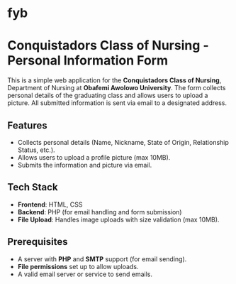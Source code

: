 # fyb
# Conquistadors Class of Nursing - Personal Information Form

This is a simple web application for the **Conquistadors Class of Nursing**, Department of Nursing at **Obafemi Awolowo University**. The form collects personal details of the graduating class and allows users to upload a picture. All submitted information is sent via email to a designated address.

## Features
- Collects personal details (Name, Nickname, State of Origin, Relationship Status, etc.).
- Allows users to upload a profile picture (max 10MB).
- Submits the information and picture via email.

## Tech Stack
- **Frontend**: HTML, CSS
- **Backend**: PHP (for email handling and form submission)
- **File Upload**: Handles image uploads with size validation (max 10MB).

## Prerequisites
- A server with **PHP** and **SMTP** support (for email sending).
- **File permissions** set up to allow uploads.
- A valid email server or service to send emails.
